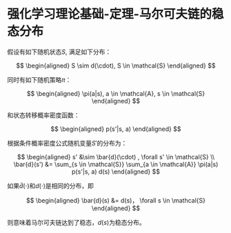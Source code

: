 # 强化学习理论基础-定理-马尔可夫链的稳态分布

假设有如下随机状态$S$, 满足如下分布：

<div class="math">

$$
\begin{aligned}
  S \sim d(\cdot), S \in \mathcal{S}
\end{aligned}
$$

</div>

同时有如下随机策略$\pi$：

<div class="math">

$$
\begin{aligned}
  \pi(a|s), a \in \mathcal{A}, s \in \mathcal{S}
\end{aligned}
$$

</div>

和状态转移概率密度函数：

<div class="math">

$$
\begin{aligned}
  p(s'|s, a)
\end{aligned}
$$

</div>

根据条件概率密度公式随机变量$S'$的分布为：

<div class="math">

$$
\begin{aligned}
  s' &\sim \bar{d}(\cdot) , \forall s' \in \mathcal{S} \\
  \bar{d}(s') &= \sum_{s \in \mathcal{S}} \sum_{a \in \mathcal{A}} \pi(a|s) p(s'|s, a) d(s)
\end{aligned}
$$

</div>

如果$\bar{d}(\cdot)$和$d(\cdot)$是相同的分布，即

<div class="math">

$$
\begin{aligned}
  \bar{d}(s) &= d(s)， \forall s \in \mathcal{S}
\end{aligned}
$$

</div>

则意味着马尔可夫链达到了稳态，$d(s)$为稳态分布。
